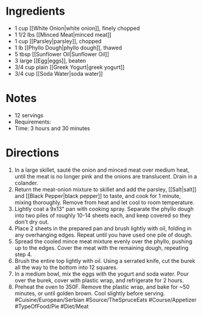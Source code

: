 # Ingredients
- 1 cup [[White Onion|white onion]], finely chopped
- 1 1/2 lbs [[Minced Meat|minced meat]]
- 1 cup [[Parsley|parsley]], chopped
- 1 lb [[Phyllo Dough|phyllo dough]], thawed
- 5 tbsp [[Sunflower Oil|Sunflower Oil]]
- 3 large [[Egg|eggs]], beaten
- 3/4 cup plain [[Greek Yogurt|greek yogurt]]
- 3/4 cup [[Soda Water|soda water]]
# Notes
- 12 servings
- Requirements:
- Time: 3 hours and 30 minutes
# Directions
1. In a large skillet, sauté the onion and minced meat over medium heat, until the meat is no longer pink and the onions are translucent. Drain in a colander.
2. Return the meat-onion mixture to skillet and add the parsley, [[Salt|salt]] and [[Black Pepper|black pepper]] to taste, and cook for 1 minute, mixing thoroughly. Remove from heat and let cool to room temperature.
3. Lightly coat a 9x13" pan with cooking spray. Separate the phyllo dough into two piles of roughly 10-14 sheets each, and keep covered so they don't dry out.
4. Place 2 sheets in the prepared pan and brush lightly with oil, folding in any overhanging edges. Repeat until you have used one pile of dough.
5. Spread the cooled mince meat mixture evenly over the phyllo, pushing up to the edges. Cover the meat with the remaining dough, repeating step 4.
6. Brush the entire top lightly with oil. Using a serrated knife, cut the burek all the way to the bottom into 12 squares.
7. In a medium bowl, mix the eggs with the yogurt and soda water. Pour over the burek, cover with plastic wrap, and refrigerate for 2 hours.
8. Preheat the oven to 350F. Remove the plastic wrap, and bake for ~50 minutes, or until golden brown. Cool slightly before serving.
#Cuisine/European/Serbian #Source/TheSpruceEats #Course/Appetizer #TypeOfFood/Pie #Diet/Meat 